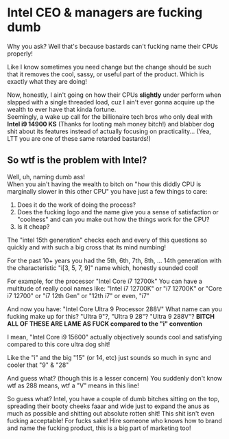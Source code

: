 # Intel CEO & managers are fucking dumb
Why you ask? Well that's because bastards can't fucking name their CPUs properly!

Like I know sometimes you need change but the change should be such that it removes the cool, sassy, or useful part of the product. Which is exactly what they are doing!

Now, honestly, I ain't going on how their CPUs **slightly** under perform when slapped with a single threaded load, cuz I ain't ever gonna acquire up the wealth to ever have that kinda fortune.  
Seemingly, a wake up call for the billionaire tech bros who only deal with **Intel i9 14900 KS** (Thanks for looting mah money bitch!) and blabber dog shit about its features instead of actually focusing on practicality... (Yea, LTT you are one of these same retarded bastards!)

## So wtf is the problem with Intel?
Well, uh, naming dumb ass!  
When you ain't having the wealth to bitch on "how this diddly CPU is marginally slower in this other CPU" you have just a few things to care:
1. Does it do the work of doing the process?
2. Does the fucking logo and the name give you a sense of satisfaction or "coolness" and can you make out how the things work for the CPU?
3. Is it cheap?

The "intel 15th generation" checks each and every of this questions so quickly and with such a big cross that its mind numbing!

For the past 10+ years you had the 5th, 6th, 7th, 8th, ... 14th generation with the characteristic "i[3, 5, 7, 9]" name which, honestly sounded cool!

For example, for the processor "Intel Core i7 12700k"
You can have a multitude of really cool names like: "Intel i7 12700K" or "i7 12700K" or "Core i7 12700" or "i7 12th Gen" or "12th i7" or even, "i7"

And now you have: "Intel Core Ultra 9 Processor 288V"
What name can you fucking make up for this? "Ultra 9"?, "Ultra 9 28"? "Ultra 9 288V"?
**BITCH ALL OF THESE ARE LAME AS FUCK compared to the "i" convention**

I mean, "Intel Core i9 15600" actually objectively sounds cool and satisfying compared to this core ultra dog shit!

Like the "i" and the big "15" (or 14, etc) just sounds so much in sync and cooler that "9" & "28"

And guess what? (though this is a lesser concern) You suddenly don't know wtf as 288 means, wtf a "V" means in this line!

So guess what? Intel, you have a couple of dumb bitches sitting on the top, spreading their booty cheeks faaar and wide just to expand the anus as much as possible and shitting out absolute rotten shit! This shit isn't even fucking acceptable! For fucks sake! Hire someone who knows how to brand and name the fucking product, this is a big part of marketing too!
